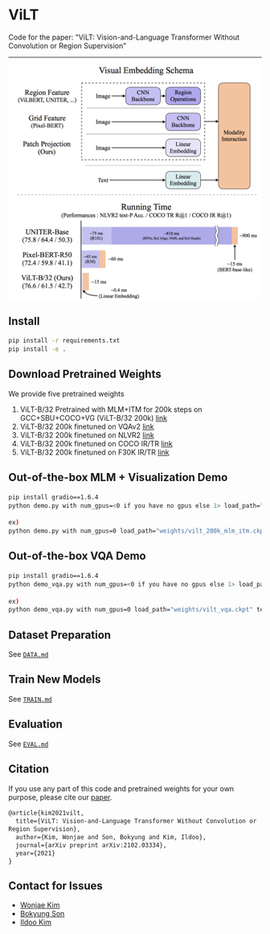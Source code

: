 # ViLT

Code for the paper: "ViLT: Vision-and-Language Transformer Without Convolution or Region Supervision"

---
<p align="center">
  <img align="middle" src="./assets/figure.png" alt="The main figure"/>
</p>

## Install
```bash
pip install -r requirements.txt
pip install -e .
```

## Download Pretrained Weights
We provide five pretrained weights
1. ViLT-B/32 Pretrained with MLM+ITM for 200k steps on GCC+SBU+COCO+VG (ViLT-B/32 200k) [link](https://www.dropbox.com/s/5b3slhy5uvdw8k0/vilt_200k_mlm_itm.ckpt?dl=0)
2. ViLT-B/32 200k finetuned on VQAv2 [link](https://www.dropbox.com/s/fy8jkj71bxwqett/vilt_vqa.ckpt?dl=0)
3. ViLT-B/32 200k finetuned on NLVR2 [link](https://www.dropbox.com/s/vzzh4ag1jchk1wv/vilt_nlvr2.ckpt?dl=0)
4. ViLT-B/32 200k finetuned on COCO IR/TR [link](https://www.dropbox.com/s/dx3id644873fcgn/vilt_irtr_coco.ckpt?dl=0)
5. ViLT-B/32 200k finetuned on F30K IR/TR [link](https://www.dropbox.com/s/asidty0d4a1p2f4/vilt_irtr_f30k.ckpt?dl=0)

## Out-of-the-box MLM + Visualization Demo
```bash
pip install gradio==1.6.4
python demo.py with num_gpus=<0 if you have no gpus else 1> load_path="<YOUR_WEIGHT_ROOT>/vilt_200k_mlm_itm.ckpt"

ex)
python demo.py with num_gpus=0 load_path="weights/vilt_200k_mlm_itm.ckpt"
```

## Out-of-the-box VQA Demo
```bash
pip install gradio==1.6.4
python demo_vqa.py with num_gpus=<0 if you have no gpus else 1> load_path="<YOUR_WEIGHT_ROOT>/vilt_vqa.ckpt" test_only=True

ex)
python demo_vqa.py with num_gpus=0 load_path="weights/vilt_vqa.ckpt" test_only=True
```

## Dataset Preparation
See [`DATA.md`](DATA.md)

## Train New Models
See [`TRAIN.md`](TRAIN.md)

## Evaluation
See [`EVAL.md`](EVAL.md)

## Citation
If you use any part of this code and pretrained weights for your own purpose, please cite our [paper](https://arxiv.org/abs/2102.03334).
```
@article{kim2021vilt,
  title={ViLT: Vision-and-Language Transformer Without Convolution or Region Supervision},
  author={Kim, Wonjae and Son, Bokyung and Kim, Ildoo},
  journal={arXiv preprint arXiv:2102.03334},
  year={2021}
}
```

## Contact for Issues
- [Wonjae Kim](https://wonjae.kim/)
- [Bokyung Son](https://bo-son.github.io/)
- [Ildoo Kim](https://www.linkedin.com/in/ildoo-kim-56962034/)